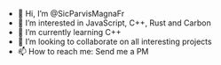 - 👋 Hi, I’m @SicParvisMagnaFr
- 👀 I’m interested in JavaScript, C++, Rust and Carbon
- 🌱 I’m currently learning C++
- 💞️ I’m looking to collaborate on all interesting projects
- 📫 How to reach me: Send me a PM

<!---
SicParvisMagnaFr/SicParvisMagnaFr is a ✨ special ✨ repository because its `README.md` (this file) appears on your GitHub profile.
You can click the Preview link to take a look at your changes.
--->
